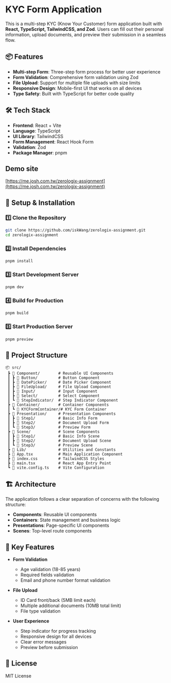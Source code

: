 # KYC Form Application

This is a multi-step KYC (Know Your Customer) form application built with **React, TypeScript, TailwindCSS, and Zod**. Users can fill out their personal information, upload documents, and preview their submission in a seamless flow.

## 📦 Features

- **Multi-step Form**: Three-step form process for better user experience
- **Form Validation**: Comprehensive form validation using Zod
- **File Upload**: Support for multiple file uploads with size limits
- **Responsive Design**: Mobile-first UI that works on all devices
- **Type Safety**: Built with TypeScript for better code quality

## 🛠 Tech Stack

- **Frontend**: React + Vite
- **Language**: TypeScript
- **UI Library**: TailwindCSS
- **Form Management**: React Hook Form
- **Validation**: Zod
- **Package Manager**: pnpm

## Demo site

[https://me.josh.com.tw/zerologix-assignment](https://me.josh.com.tw/zerologix-assignment)

## 🚀 Setup & Installation

### 1️⃣ Clone the Repository

```sh
git clone https://github.com/iskWang/zerologix-assignment.git
cd zerologix-assignment
```

### 2️⃣ Install Dependencies

```sh
pnpm install
```

### 3️⃣ Start Development Server

```sh
pnpm dev
```

### 4️⃣ Build for Production

```sh
pnpm build
```

### 5️⃣ Start Production Server

```sh
pnpm preview
```

## 📂 Project Structure

```
📦 src/
 ┣ 📂 Component/        # Reusable UI Components
 ┃ ┣ 📂 Button/         # Button Component
 ┃ ┣ 📂 DatePicker/     # Date Picker Component
 ┃ ┣ 📂 FileUpload/     # File Upload Component
 ┃ ┣ 📂 Input/          # Input Component
 ┃ ┣ 📂 Select/         # Select Component
 ┃ ┗ 📂 StepIndicator/  # Step Indicator Component
 ┣ 📂 Container/        # Container Components
 ┃ ┗ 📂 KYCFormContainer/# KYC Form Container
 ┣ 📂 Presentation/     # Presentation Components
 ┃ ┣ 📂 Step1/          # Basic Info Form
 ┃ ┣ 📂 Step2/          # Document Upload Form
 ┃ ┗ 📂 Step3/          # Preview Form
 ┣ 📂 Scene/            # Scene Components
 ┃ ┣ 📂 Step1/          # Basic Info Scene
 ┃ ┣ 📂 Step2/          # Document Upload Scene
 ┃ ┗ 📂 Step3/          # Preview Scene
 ┣ 📂 Lib/              # Utilities and Constants
 ┣ 📜 App.tsx           # Main Application Component
 ┣ 📜 index.css         # TailwindCSS Styles
 ┣ 📜 main.tsx          # React App Entry Point
 ┗ 📜 vite.config.ts    # Vite Configuration
```

## 🏗 Architecture

The application follows a clear separation of concerns with the following structure:

- **Components**: Reusable UI components
- **Containers**: State management and business logic
- **Presentations**: Page-specific UI components
- **Scenes**: Top-level route components

## 📝 Key Features

- **Form Validation**

  - Age validation (18-85 years)
  - Required fields validation
  - Email and phone number format validation

- **File Upload**

  - ID Card front/back (5MB limit each)
  - Multiple additional documents (10MB total limit)
  - File type validation

- **User Experience**
  - Step indicator for progress tracking
  - Responsive design for all devices
  - Clear error messages
  - Preview before submission

## 📜 License

MIT License
